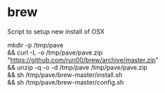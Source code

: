 # brew
Script to setup new install of OSX


mkdir -p /tmp/pave \
&& curl -L -o /tmp/pave/pave.zip "https://github.com/run00/brew/archive/master.zip" \
&& unzip -q -o -d /tmp/pave /tmp/pave/pave.zip \
&& sh /tmp/pave/brew-master/install.sh \
&& sh /tmp/pave/brew-master/config.sh
